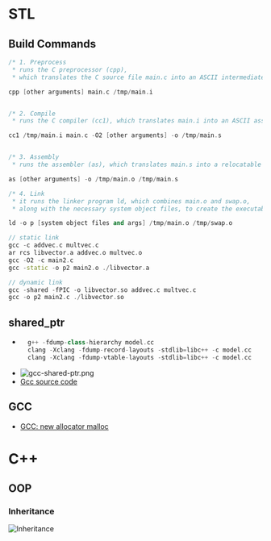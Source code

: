 # STL

## Build Commands
```c++
/* 1. Preprocess
 * runs the C preprocessor (cpp),
 * which translates the C source file main.c into an ASCII intermediate file main.i: */

cpp [other arguments] main.c /tmp/main.i


/* 2. Compile
 * runs the C compiler (cc1), which translates main.i into an ASCII assembly language file main.s. */

cc1 /tmp/main.i main.c -O2 [other arguments] -o /tmp/main.s


/* 3. Assembly
 * runs the assembler (as), which translates main.s into a relocatable object file main.o: */

as [other arguments] -o /tmp/main.o /tmp/main.s

/* 4. Link
 * it runs the linker program ld, which combines main.o and swap.o,
 * along with the necessary system object files, to create the executable object file p: */

ld -o p [system object files and args] /tmp/main.o /tmp/swap.o
```

```c++
// static link
gcc -c addvec.c multvec.c
ar rcs libvector.a addvec.o multvec.o
gcc -O2 -c main2.c
gcc -static -o p2 main2.o ./libvector.a
```

```c++
// dynamic link
gcc -shared -fPIC -o libvector.so addvec.c multvec.c
gcc -o p2 main2.c ./libvector.so
```

## shared_ptr
* ```c++
    g++ -fdump-class-hierarchy model.cc
    clang -Xclang -fdump-record-layouts -stdlib=libc++ -c model.cc
    clang -Xclang -fdump-vtable-layouts -stdlib=libc++ -c model.cc
    ```
* ![gcc-shared-ptr.png](https://github.com/Jemmy512/book-notes/blob/master/Images/gcc-shared-ptr.png)
* [Gcc source code](./STL/shared-ptr-gcc.md)

## GCC
* [GCC: new allocator malloc](../OpenSource/new-allocator-malloc.md)

# C++
## OOP
### Inheritance
![Inheritance](https://github.com/Jemmy512/book-notes/blob/master/Images/cpp-virtual-inheritance.png)